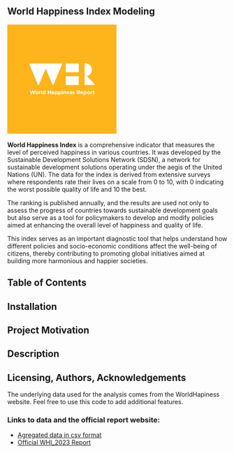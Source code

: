 ## **World Happiness Index Modeling** ##

<img src="whr-cover-ico.png" alt="WHI" width="250"/>


**World Happiness Index** is a comprehensive indicator that measures the level of perceived happiness in various countries. It was developed by the Sustainable Development Solutions Network (SDSN), a network for sustainable development solutions operating under the aegis of the United Nations (UN). The data for the index is derived from extensive surveys where respondents rate their lives on a scale from 0 to 10, with 0 indicating the worst possible quality of life and 10 the best.

The ranking is published annually, and the results are used not only to assess the progress of countries towards sustainable development goals but also serve as a tool for policymakers to develop and modify policies aimed at enhancing the overall level of happiness and quality of life.

This index serves as an important diagnostic tool that helps understand how different policies and socio-economic conditions affect the well-being of citizens, thereby contributing to promoting global initiatives aimed at building more harmonious and happier societies.

## Table of Contents ##

## Installation ##

## Project Motivation ##

## Description ##

## Licensing, Authors, Acknowledgements ##
The underlying data used for the analysis comes from the WorldHapiness website. Feel free to use this code to add additional features.
### **Links to data and the official report website:** ###
- [Agregated data in csv format](https://worldhappiness.report/data/)
- [Official WHI_2023 Report](https://worldhappiness.report/data/)
